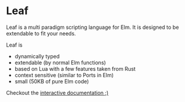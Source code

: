 # Leaf

Leaf is a multi paradigm scripting language for Elm. It is designed to be extendable to fit your needs.

Leaf is
* dynamically typed
* extendable (by normal Elm functions)
* based on Lua with a few features taken from Rust
* context sensitive (similar to Ports in Elm)
* small (50KB of pure Elm code)

Checkout the [interactive documentation ;)](https://orasund.github.io/leaf-lang)
